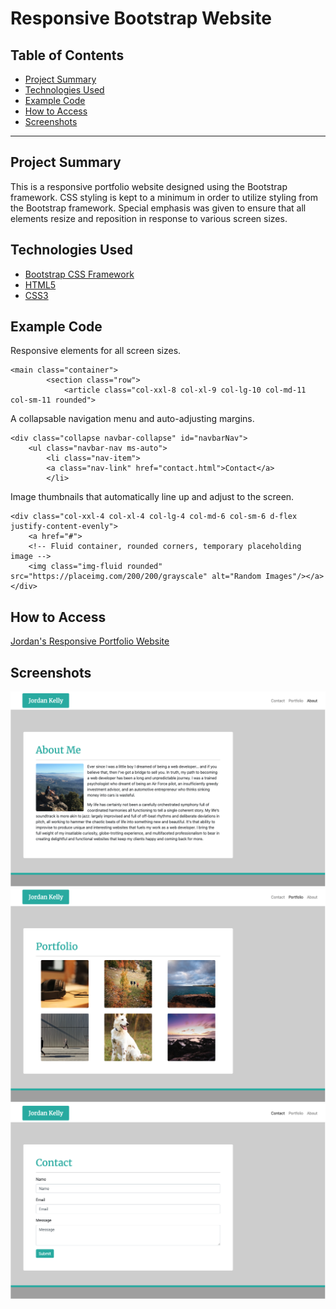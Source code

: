 # Responsive Bootstrap Website

## Table of Contents
* [Project Summary](##project-summary)
* [Technologies Used](##technologies-used)
* [Example Code](##example-code)
* [How to Access](##how-to-access)
* [Screenshots](##screenshots)
---

## Project Summary
This is a responsive portfolio website designed using the Bootstrap framework. CSS styling is kept to a minimum in order to utilize styling from the Bootstrap framework. Special emphasis was given to ensure that all elements resize and reposition in response to various screen sizes.

## Technologies Used
* [Bootstrap CSS Framework](https://getbootstrap.com/)
* [HTML5](https://developer.mozilla.org/en-US/docs/Web/Guide/HTML/HTML5)
* [CSS3](https://developer.mozilla.org/en-US/docs/Archive/CSS3)

## Example Code
Responsive elements for all screen sizes.
```
<main class="container">
        <section class="row">
            <article class="col-xxl-8 col-xl-9 col-lg-10 col-md-11 col-sm-11 rounded">
```
A collapsable navigation menu and auto-adjusting margins.
```
<div class="collapse navbar-collapse" id="navbarNav">
    <ul class="navbar-nav ms-auto">
        <li class="nav-item">
        <a class="nav-link" href="contact.html">Contact</a>
        </li>
```
Image thumbnails that automatically line up and adjust to the screen.
```
<div class="col-xxl-4 col-xl-4 col-lg-4 col-md-6 col-sm-6 d-flex justify-content-evenly">
    <a href="#">
    <!-- Fluid container, rounded corners, temporary placeholding image -->
    <img class="img-fluid rounded" src="https://placeimg.com/200/200/grayscale" alt="Random Images"/></a>
</div>
```

## How to Access
[Jordan's Responsive Portfolio Website](https://profjjk.github.io/responsive-portfolio/)


## Screenshots
![About Me Page](images/about.png)
![Portfolio Page](images/portfolio.png)
![Contact Page](images/contact.png)